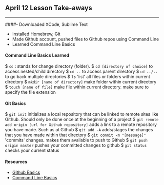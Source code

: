 ## April 12 Lesson Take-aways
--------------------------
####- Downloaded XCode, Sublime Text
* Installed Homebrew, Git
* Made Github account, pushed files to Github repos using Command Line
* Learned Command Line Basics

#### Command Line Basics Learned
$ `cd` : stands for change directory (folder).
$ `cd [directory of choice]` to access nested/child directory
$ `cd ..` to access parent directory
$ `cd ../..` to go back multiple directories
$ `ls` 'list' all files or folders within current directory
$ `mkdir [name of directory]`  make folder within current directory
$ `touch [name of file]` make file within current directory. make sure to specify the file extension

#### Git Basics
$ `git init` initializes a local repository that can be linked to remote sites like Github. Should only be done once at the beginning of a project
$ `git remote add origin [url for Github repository]` adds a link to a remote repository you have made. Such as at Github
$ `git add -A` adds/stages the changes that you have made within that directory
$ `git commit -m "[message]"` 'commits' changes. makes them available to push to Github
$ `git push origin master` pushes your committed changes to github
$ `git status` checks your current status

#### Resources
* [Github Basics](http://git-scm.com/book/en/Getting-Started-Git-Basics)
* [Command Line Basics](http://blog.teamtreehouse.com/introduction-to-the-mac-os-x-command-line)
